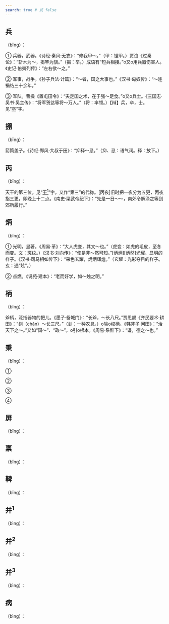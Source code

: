 ```yaml
---
search: true # 或 false
---
```


## 兵

（bīng）：

➀ 兵器，武器。《诗经·秦风·无衣》：“修我甲～。”（甲：铠甲。）贾谊《过秦论》：“斩木为～，揭竿为旗。”（揭：举。）成语有“短兵相接。”o又o用兵器伤害人。《史记·伯夷列传》：“左右欲～之。”

➁ 军事，战争。《孙子兵法·计篇》：“～者，国之大事也。”《汉书·匈奴传》：“～连祸结三十余年。”

➂ 军队。曹操《置屯田令》：“夫定国之术，在于强～足食。”o又o兵士。《三国志·吴书·吴主传》：“将军贺达等将～万人。”（将：率领。）【辩】兵，卒，士。见“[卒](../Z/zu#卒)”字。

## 掤

（bīng）：

箭筒盖子。《诗经·郑风·大叔于田》：“抑释～忌。”（抑、忌：语气词。释：放下。）

## 丙

（bǐng）：

天干的第三位。见“[干<sup>1</sup>](../G/gan#干1)”字。又作“第三”的代称。[丙夜]旧时把一夜分为五更，丙夜指三更，即晚上十二点。《南史·梁武帝纪下》：“先是一日～～，南郊令解涤之等到郊所履行。”

## 炳

（bǐng）：

➀ 光明，显著。《周易·革》：“大人虎变，其文～也。”（虎变：如虎的毛皮，至冬而变。文：斑纹。）《汉书·刘向传》：“使是非～然可知。”[炳炳][炳然]光耀、显明的样子。《汉书·司马相如传下》：“采色玄耀，炳炳辉煌。”（玄耀：光彩夺目的样子。玄：通“炫”。）

➁ 点燃。《说苑·建本》：“老而好学，如～烛之明。”

## 柄

（bǐng）：

斧柄，泛指器物的把儿。《墨子·备城门》：“长斧，～长八尺。”贾思勰《齐民要术·耕田》：“刬（chǎn）～长三尺。”（刬：一种农具。）o喻o权柄。《韩非子·问田》：“治天下之～。”又如“国～”、“政～”。o引o根本。《周易·系辞下》：“谦，德之～也。”

## 秉

（bǐng）：

➀

➁

➂

➃

## 屏

（bǐng）：

## 禀

（bǐng）：

## 鞞

（bǐng）：

## 并<sup>1</sup>

（bìng）：

## 并<sup>2</sup>

（bìng）：

## 并<sup>3</sup>

（bìng）：

## 病

（bìng）：